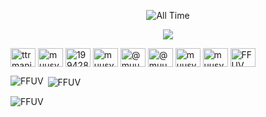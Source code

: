 <p align="center">
  <img src="https://wakatime.com/badge/user/ce817bc3-c1f2-41ce-9e47-270abd9f576a.svg?style=flat-square&color=blue&label=All%20Time" alt="All Time">
</p>


<p align="center">  <img src="https://count.getloli.com/get/@FFUV?theme=gelbooru" </p>

<p align="left">
<a href="https://codepen.io/ttrmaniac" target="blank"><img align="center" src="https://raw.githubusercontent.com/rahuldkjain/github-profile-readme-generator/master/src/images/icons/Social/codepen.svg" alt="ttrmaniac" height="30" width="40" /></a>
<a href="https://dev.to/muusybane" target="blank"><img align="center" src="https://raw.githubusercontent.com/rahuldkjain/github-profile-readme-generator/master/src/images/icons/Social/devto.svg" alt="muusybane" height="30" width="40" /></a>
<a href="https://stackoverflow.com/users/14262478/muusy" target="blank"><img align="center" src="https://raw.githubusercontent.com/rahuldkjain/github-profile-readme-generator/master/src/images/icons/Social/stack-overflow.svg" alt="19942848" height="30" width="40" /></a>
<a href="https://dribbble.com/muusy" target="blank"><img align="center" src="https://raw.githubusercontent.com/rahuldkjain/github-profile-readme-generator/master/src/images/icons/Social/dribbble.svg" alt="muusy" height="30" width="40" /></a>
<a href="https://hashnode.com/@muusy" target="blank"><img align="center" src="https://raw.githubusercontent.com/rahuldkjain/github-profile-readme-generator/master/src/images/icons/Social/hashnode.svg" alt="@muusy" height="30" width="40" /></a>
<a href="https://medium.com/@muusy" target="blank"><img align="center" src="https://raw.githubusercontent.com/rahuldkjain/github-profile-readme-generator/master/src/images/icons/Social/medium.svg" alt="@muusy" height="30" width="40" /></a>
<a href="https://www.codechef.com/users/muusy" target="blank"><img align="center" src="https://cdn.jsdelivr.net/npm/simple-icons@3.1.0/icons/codechef.svg" alt="muusy" height="30" width="40" /></a>
<a href="https://www.hackerrank.com/muusy" target="blank"><img align="center" src="https://raw.githubusercontent.com/rahuldkjain/github-profile-readme-generator/master/src/images/icons/Social/hackerrank.svg" alt="muusy" height="30" width="40" /></a>
<a href="https://www.leetcode.com/ttrmaniac" target="blank"><img align="center" src="https://raw.githubusercontent.com/rahuldkjain/github-profile-readme-generator/master/src/images/icons/Social/leet-code.svg" alt="FFUV" height="30" width="40" /></a>
</p>


<p><img align="left" src="https://github-readme-stats.vercel.app/api/top-langs?username=FFUV&show_icons=true&locale=en&layout=compact" alt="FFUV" /></p>

<p>&nbsp;<img align="center" src="https://github-readme-stats.vercel.app/api?username=FFUV&show_icons=true&locale=en" alt="FFUV" /></p>

<p><img align="center" src="https://github-readme-streak-stats.herokuapp.com/?user=FFUV&" alt="FFUV" /></p>
